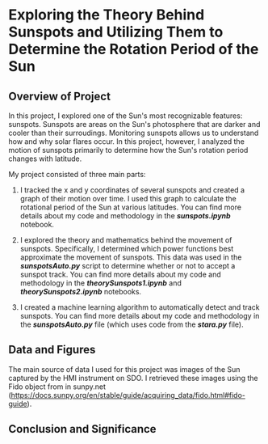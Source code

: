 # Exploring the Theory Behind Sunspots and Utilizing Them to Determine the Rotation Period of the Sun

## Overview of Project

In this project, I explored one of the Sun's most recognizable features: sunspots. Sunspots are areas on the Sun's photosphere that are darker and cooler than their surroudings. Monitoring sunspots allows us to understand how and why solar flares occur. In this project, however, I analyzed the motion of sunspots primarily to determine how the Sun's rotation period changes with latitude. 

My project consisted of three main parts:

1. I tracked the x and y coordinates of several sunspots and created a graph of their motion over time. I used this graph to calculate the rotational period of the Sun at various latitudes. You can find more details about my code and methodology in the ***sunspots.ipynb*** notebook. 

2. I explored the theory and mathematics behind the movement of sunspots. Specifically, I determined which power functions best approximate the movement of sunspots. This data was used in the ***sunspotsAuto.py*** script to determine whether or not to accept a sunspot track. You can find more details about my code and methodology in the ***theorySunspots1.ipynb*** and ***theorySunspots2.ipynb*** notebooks. 

3. I created a machine learning algorithm to automatically detect and track sunspots. You can find more details about my code and methodology in the ***sunspotsAuto.py*** file (which uses code from the ***stara.py*** file). 

## Data and Figures

The main source of data I used for this project was images of the Sun captured by the HMI instrument on SDO. I retrieved these images using the Fido object from in sunpy.net (https://docs.sunpy.org/en/stable/guide/acquiring_data/fido.html#fido-guide). 

## Conclusion and Significance
